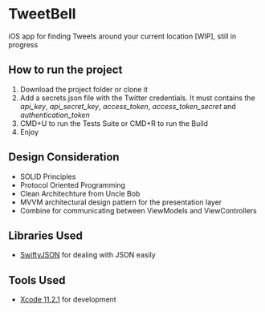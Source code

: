 # TweetBell #
iOS app for finding Tweets around your current location [WIP], still in progress
 

## How to run the project ##
1. Download the project folder or clone it 
2. Add a secrets.json file with the Twitter credentials. It must contains the *api_key*, *api_secret_key*, *access_token*, *access_token_secret* and *authentication_token*
3. CMD+U to run the Tests Suite or CMD+R to run the Build
4. Enjoy


## Design Consideration ##
- SOLID Principles
- Protocol Oriented Programming
- Clean Architechture from Uncle Bob
- MVVM architectural design pattern for the presentation layer
- Combine for communicating between ViewModels and ViewControllers


## Libraries Used ##
- [SwiftyJSON](https://github.com/SwiftyJSON/SwiftyJSON) for dealing with JSON easily


## Tools Used ##
- [Xcode 11.2.1](https://developer.apple.com/xcode/) for development 
